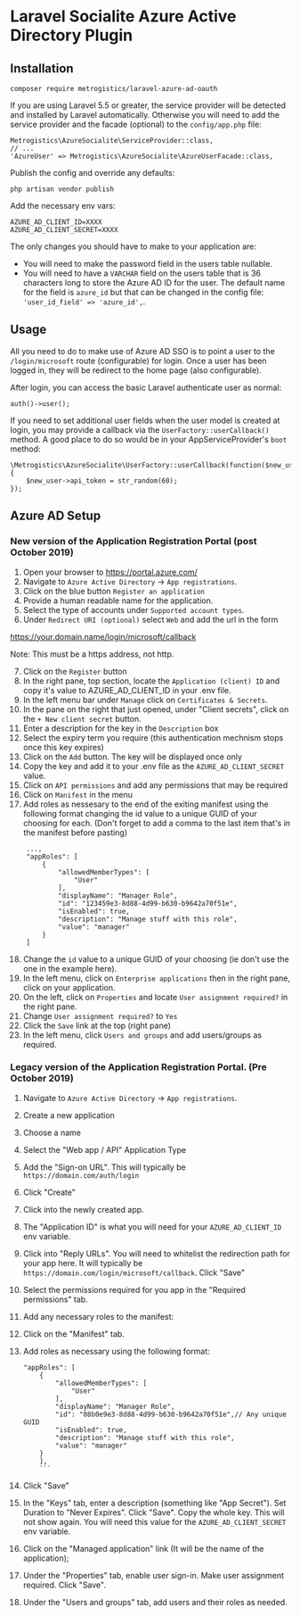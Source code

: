 # Laravel Socialite Azure Active Directory Plugin

## Installation

`composer require metrogistics/laravel-azure-ad-oauth`

If you are using Laravel 5.5 or greater, the service provider will be detected and installed by Laravel automatically. Otherwise you will need to add the service provider and the facade (optional) to the `config/app.php` file:

```
Metrogistics\AzureSocialite\ServiceProvider::class,
// ...
'AzureUser' => Metrogistics\AzureSocialite\AzureUserFacade::class,
```

Publish the config and override any defaults:

```
php artisan vendor publish
```

Add the necessary env vars:

```
AZURE_AD_CLIENT_ID=XXXX
AZURE_AD_CLIENT_SECRET=XXXX
```

The only changes you should have to make to your application are:

* You will need to make the password field in the users table nullable.
* You will need to have a `VARCHAR` field on the users table that is 36 characters long to store the Azure AD ID for the user. The default name for the field is `azure_id` but that can be changed in the config file: `'user_id_field' => 'azure_id',`.

## Usage

All you need to do to make use of Azure AD SSO is to point a user to the `/login/microsoft` route (configurable) for login. Once a user has been logged in, they will be redirect to the home page (also configurable).

After login, you can access the basic Laravel authenticate user as normal:

```
auth()->user();
```

If you need to set additional user fields when the user model is created at login, you may provide a callback via the `UserFactory::userCallback()` method. A good place to do so would be in your AppServiceProvider's `boot` method:

```
\Metrogistics\AzureSocialite\UserFactory::userCallback(function($new_user){
	$new_user->api_token = str_random(60);
});
```

## Azure AD Setup


### New version of the Application Registration Portal (post October 2019)

1. Open your browser to https://portal.azure.com/
2. Navigate to `Azure Active Directory` -> `App registrations`.
3. Click on the blue button `Register an application`
4. Provide a human readable name for the application.
5. Select the type of accounts under `Supported account types`.
6. Under `Redirect URI (optional)` select `Web` and add the url in the form

https://your.domain.name/login/microsoft/callback

Note: This must be a https address, not http.

7. Click on the `Register` button
8. In the right pane, top section, locate the `Application (client) ID` and copy it's value to AZURE_AD_CLIENT_ID in your .env file.
9. In the left menu bar under `Manage` click on `Certificates & Secrets`. 
10. In the pane on the right that just opened, under "Client secrets", click on the `+ New client secret` button.
11. Enter a description for the key in the `Description` box
12. Select the expiry term you require (this authentication mechnism stops once this key expires)
13. Click on the `Add` button. The key will be displayed once only
14. Copy the key and add it to your .env file as the `AZURE_AD_CLIENT_SECRET` value.
15. Click on `API permissions` and add any permissions that may be required
16. Click on `Manifest` in the menu
17. Add roles as nessesary to the end of the exiting manifest using the following format changing the id value to a unique GUID of your choosing for each. (Don't forget to add a comma to the last item that's in the manifest before pasting)
```
    ...,
    "appRoles": [
        {
            "allowedMemberTypes": [
                "User"
            ],
            "displayName": "Manager Role",
            "id": "123459e3-8d88-4d99-b630-b9642a70f51e",
            "isEnabled": true,
            "description": "Manage stuff with this role",
            "value": "manager"
        }
    ]
```
18. Change the `id` value to a unique GUID of your choosing (ie don't use the one in the example here).
19. In the left menu, click on `Enterprise applications` then in the right pane, click on your application.
20. On the left, click on `Properties` and locate `User assignment required?` in the right pane.
21. Change `User assignment required?` to `Yes`
22. Click the `Save` link at the top (right pane)
23. In the left menu, click `Users and groups` and add users/groups as required.

### Legacy version of the Application Registration Portal. (Pre October 2019)

1. Navigate to `Azure Active Directory` -> `App registrations`.
2. Create a new application
  1. Choose a name
  2. Select the "Web app / API" Application Type
  3. Add the "Sign-on URL". This will typically be `https://domain.com/auth/login`
  4. Click "Create"
3. Click into the newly created app.
4. The "Application ID" is what you will need for your `AZURE_AD_CLIENT_ID` env variable.
5. Click into "Reply URLs". You will need to whitelist the redirection path for your app here. It will typically be `https://domain.com/login/microsoft/callback`. Click "Save"
6. Select the permissions required for you app in the "Required permissions" tab.
7. Add any necessary roles to the manifest:
  1. Click on the "Manifest" tab.
  2. Add roles as necessary using the following format:

		```
		"appRoles": [
		    {
		    	"allowedMemberTypes": [
		        	"User"
		        ],
		        "displayName": "Manager Role",
		        "id": "08b0e9e3-8d88-4d99-b630-b9642a70f51e",// Any unique GUID
		        "isEnabled": true,
		        "description": "Manage stuff with this role",
		        "value": "manager"
		    }
		    ],
		    ```
  3. Click "Save"
8. In the "Keys" tab, enter a description (something like "App Secret"). Set Duration to "Never Expires". Click "Save". Copy the whole key. This will not show again. You will need this value for the `AZURE_AD_CLIENT_SECRET` env variable.
9. Click on the "Managed application" link (It will be the name of the application);
10. Under the "Properties" tab, enable user sign-in. Make user assignment required. Click "Save".
11. Under the "Users and groups" tab, add users and their roles as needed.


